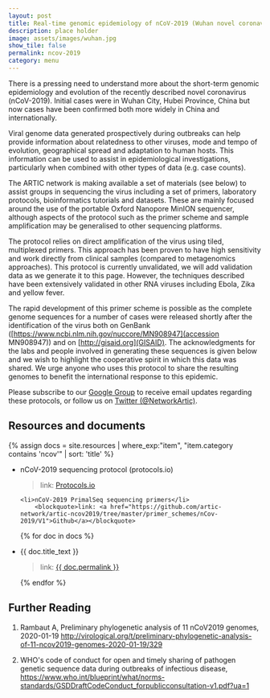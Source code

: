 ```yaml
---
layout: post
title: Real-time genomic epidemiology of nCoV-2019 (Wuhan novel coronavirus)
description: place holder
image: assets/images/wuhan.jpg
show_tile: false
permalink: ncov-2019
category: menu
---
```


There is a pressing need to understand more about the short-term genomic epidemiology and evolution of the recently described novel coronavirus (nCoV-2019). Initial cases were in Wuhan City, Hubei Province, China but now cases have been confirmed both more widely in China and internationally. 

Viral genome data generated prospectively during outbreaks can help provide information about relatedness to other viruses, mode and tempo of evolution, geographical spread and adaptation to human hosts. This information can be used to assist in epidemiological investigations, particularly when combined with other types of data (e.g. case counts).

The ARTIC network is making available a set of materials (see below) to assist groups in sequencing the virus including a set of primers, laboratory protocols, bioinformatics tutorials and datasets. These are mainly focused around the use of the portable Oxford Nanopore MinION sequencer, although aspects of the protocol such as the primer scheme and sample amplification may be generalised to other sequencing platforms.

The protocol relies on direct amplification of the virus using tiled, multiplexed primers. This approach has been proven to have high sensitivity and work directly from clinical samples (compared to metagenomics approaches). This protocol is currently unvalidated, we will add validation data as we generate it to this page. However, the techniques described have been extensively validated in other RNA viruses including Ebola, Zika and yellow fever.

The rapid development of this primer scheme is possible as the complete genome sequences for a number of cases were released shortly after the identification of the virus both on GenBank ([https://www.ncbi.nlm.nih.gov/nuccore/MN908947](accession MN908947)) and on [http://gisaid.org](GISAID). The acknowledgments for the labs and people involved in generating these sequences is given below and we wish to highlight the cooperative spirit in which this data was shared. We urge anyone who uses this protocol to share the resulting genomes to benefit the international response to this epidemic.

Please subscribe to our <a href="https://groups.google.com/forum/#!forum/ncov-2019-sequencing">Google Group</a> to receive email updates regarding these protocols, or follow us on <a href="https://twitter.com/NetworkArtic">Twitter (@NetworkArtic)</a>.

## Resources and documents

{% assign docs = site.resources | where_exp:"item", "item.category contains 'ncov'" | sort: 'title' %}
<ul>
    <li>nCoV-2019 sequencing protocol (protocols.io)</li>
        <blockquote>link: <a href="https://dx.doi.org/10.17504/protocols.io.bbmuik6w">Protocols.io</a></blockquote>

    <li>nCoV-2019 PrimalSeq sequencing primers</li>
        <blockquote>link: <a href="https://github.com/artic-network/artic-ncov2019/tree/master/primer_schemes/nCov-2019/V1">Github</a></blockquote>

{% for doc in docs %}
    <li>{{ doc.title_text }}</li>
	<blockquote>link: <a href="{{ doc.permalink }}">{{ doc.permalink }}</a></blockquote>
{% endfor %}
</ul>


## Further Reading

1. Rambaut A, Preliminary phylogenetic analysis of 11 nCoV2019 genomes, 2020-01-19 <http://virological.org/t/preliminary-phylogenetic-analysis-of-11-ncov2019-genomes-2020-01-19/329>

2. WHO's code of conduct for open and timely sharing of pathogen genetic sequence data during outbreaks of infectious disease, <https://www.who.int/blueprint/what/norms-standards/GSDDraftCodeConduct_forpublicconsultation-v1.pdf?ua=1>

